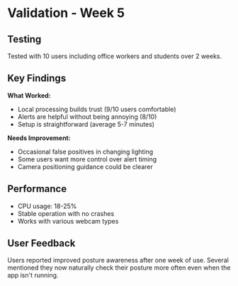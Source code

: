 # Validation - Week 5

## Testing

Tested with 10 users including office workers and students over 2 weeks.

## Key Findings

**What Worked:**
- Local processing builds trust (9/10 users comfortable)
- Alerts are helpful without being annoying (8/10)
- Setup is straightforward (average 5-7 minutes)

**Needs Improvement:**
- Occasional false positives in changing lighting
- Some users want more control over alert timing
- Camera positioning guidance could be clearer

## Performance

- CPU usage: 18-25%
- Stable operation with no crashes
- Works with various webcam types

## User Feedback

Users reported improved posture awareness after one week of use. Several mentioned they now naturally check their posture more often even when the app isn't running.
